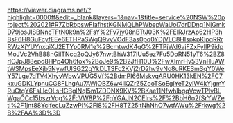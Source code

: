 https://viewer.diagrams.net/?highlight=0000ff&edit=_blank&layers=1&nav=1&title=service%20NSW%20project%202021#R7ZbRbpswFIafhstKGNMQLhPWbepWaUoi7drDDng1NjGmkD79josJISBNncTFtN0k9n%2FsY%2Fv7jy08nBTtJ03K%2FElRJrzAp62HP3hBsF6H8GuFcyfEEe6ETHPaSWgQ9vyVOdF3as0pq0YDjVLC8HIspkpKlpqRRrRWzXjYUYnxqiXJ2ETYp0RM1e%2BcmtwdK4gG%2FTPjWd6vjFZxFylIP9idpMoJVc2VhB88nGilTNcq2oQJy67nwtBhW317iUu5ez7Fu5DoRN51yT6%2BZ8rlCJpJ88epd8HPp4Oh6fox%2BoJe9%2B2JfH10U%2FwXImrHy53VnHuAWtWSMpsEeXjb5NywfUlSG22gYkDLTSFc2KVj2rD2hv9vNo8uRKESmSqY0WeY57Lge7dTV4XhyvWbwVPUG5Vf%2BdmPI66MskvqARU0HK13kEN%2FC7kxuGDKLYpnuCG8FLhgAu7AWjOBZ6w4IlQZrZ5ZooTSoEglYeT2yIW4kYjgmYRuCtgY6FsLlcOLsHGBglNql5m1ZDDNX9KV%2BKae11NfwhlbgqVcwTPlvBLWgaOCc15bszrVqg%2FcVW8P%2FgYGAJN2CEIrs%2F%2BbH6o2fSrYWZeti%2F1jnt88YcifecLuZzwPl%2FI8%2FH8TZ25itNhNhO7wtfAWu%2Frkwg%2B%2FAA%3D%3D
